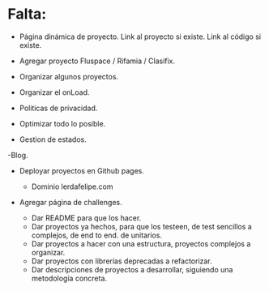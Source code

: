 # Falta:

- Página dinámica de proyecto. Link al proyecto si existe. Link al código si existe.

- Agregar proyecto Fluspace / Rifamia / Clasifix.

- Organizar algunos proyectos.

- Organizar el onLoad.

- Politicas de privacidad.

- Optimizar todo lo posible.

- Gestion de estados.

-Blog.

- Deployar proyectos en Github pages.

  - Dominio lerdafelipe.com

- Agregar página de challenges.
  - Dar README para que los hacer.
  - Dar proyectos ya hechos, para que los testeen, de test sencillos a complejos, de end to end. de unitarios.
  - Dar proyectos a hacer con una estructura, proyectos complejos a organizar.
  - Dar proyectos con librerías deprecadas a refactorizar.
  - Dar descripciones de proyectos a desarrollar, siguiendo una metodología concreta.
